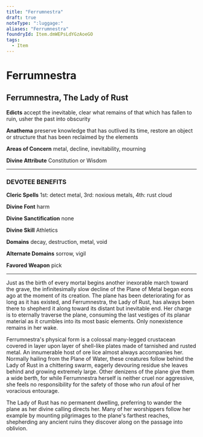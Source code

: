 ```yaml
---
title: "Ferrumnestra"
draft: true
noteType: ":luggage:"
aliases: "Ferrumnestra"
foundryId: Item.dmWEPsLdYGzAoeGO
tags:
  - Item
---
```


# Ferrumnestra

## **Ferrumnestra**, The Lady of Rust

**Edicts** accept the inevitable, clear what remains of that which has fallen to ruin, usher the past into obscurity

**Anathema** preserve knowledge that has outlived its time, restore an object or structure that has been reclaimed by the elements

**Areas of Concern** metal, decline, inevitability, mourning

**Divine Attribute** Constitution or Wisdom

* * *

### **DEVOTEE BENEFITS**

**Cleric Spells** 1st: detect metal, 3rd: noxious metals, 4th: rust cloud

**Divine Font** harm

**Divine Sanctification** none

**Divine Skill** Athletics

**Domains** decay, destruction, metal, void

**Alternate Domains** sorrow, vigil

**Favored Weapon** pick

* * *

Just as the birth of every mortal begins another inexorable march toward the grave, the infinitesimally slow decline of the Plane of Metal began eons ago at the moment of its creation. The plane has been deteriorating for as long as it has existed, and Ferrumnestra, the Lady of Rust, has always been there to shepherd it along toward its distant but inevitable end. Her charge is to eternally traverse the plane, consuming the last vestiges of its planar material as it crumbles into its most basic elements. Only nonexistence remains in her wake.

Ferrumnestra's physical form is a colossal many-legged crustacean covered in layer upon layer of shell-like plates made of tarnished and rusted metal. An innumerable host of ore lice almost always accompanies her. Normally hailing from the Plane of Water, these creatures follow behind the Lady of Rust in a chittering swarm, eagerly devouring residue she leaves behind and growing extremely large. Other denizens of the plane give them a wide berth, for while Ferrumnestra herself is neither cruel nor aggressive, she feels no responsibility for the safety of those who run afoul of her voracious entourage.

The Lady of Rust has no permanent dwelling, preferring to wander the plane as her divine calling directs her. Many of her worshippers follow her example by mounting pilgrimages to the plane's farthest reaches, shepherding any ancient ruins they discover along on the passage into oblivion.
